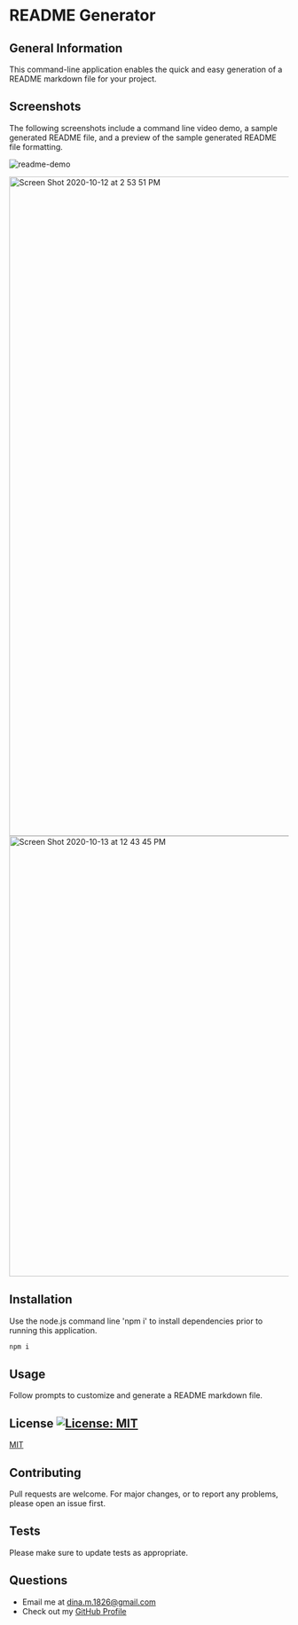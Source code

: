 
# README Generator

## General Information
This command-line application enables the quick and easy generation of a README markdown file for your project. 

## Screenshots
The following screenshots include a command line video demo, a sample generated README file, and a preview of the sample generated README file formatting.

![readme-demo](https://user-images.githubusercontent.com/67653440/95888571-410ed280-0d4f-11eb-9c78-e12d46b5e56c.gif)

<img width="1190" alt="Screen Shot 2020-10-12 at 2 53 51 PM" src="https://user-images.githubusercontent.com/67653440/95781674-55de5e00-0c9c-11eb-8e65-7fa614ca132a.png">

<img width="795" alt="Screen Shot 2020-10-13 at 12 43 45 PM" src="https://user-images.githubusercontent.com/67653440/95890489-dd39d900-0d51-11eb-8e09-d9c6be744eba.png">


      
## Installation
Use the node.js command line 'npm i' to install dependencies prior to running this application.
```bash
npm i
```
      
## Usage
Follow prompts to customize and generate a README markdown file.
      
## License [![License: MIT](https://img.shields.io/badge/License-MIT-yellow.svg)](https://opensource.org/licenses/MIT)
[MIT](https://opensource.org/licenses/MIT)
      
## Contributing
Pull requests are welcome. For major changes, or to report any problems, please open an issue first.

## Tests
Please make sure to update tests as appropriate.
      
## Questions
* Email me at dina.m.1826@gmail.com
* Check out my [GitHub Profile](https://github.com/DS1826) 
    